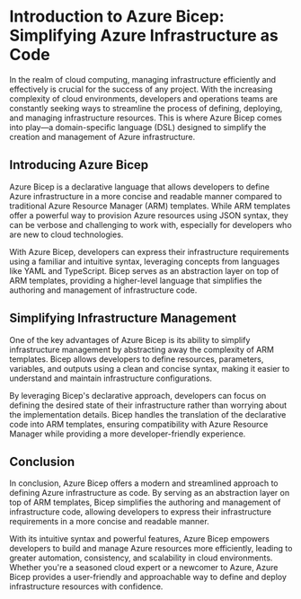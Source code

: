 # Introduction to Azure Bicep: Simplifying Azure Infrastructure as Code

In the realm of cloud computing, managing infrastructure efficiently and effectively is crucial for the success of any project. With the increasing complexity of cloud environments, developers and operations teams are constantly seeking ways to streamline the process of defining, deploying, and managing infrastructure resources. This is where Azure Bicep comes into play—a domain-specific language (DSL) designed to simplify the creation and management of Azure infrastructure.

## Introducing Azure Bicep

Azure Bicep is a declarative language that allows developers to define Azure infrastructure in a more concise and readable manner compared to traditional Azure Resource Manager (ARM) templates. While ARM templates offer a powerful way to provision Azure resources using JSON syntax, they can be verbose and challenging to work with, especially for developers who are new to cloud technologies.

With Azure Bicep, developers can express their infrastructure requirements using a familiar and intuitive syntax, leveraging concepts from languages like YAML and TypeScript. Bicep serves as an abstraction layer on top of ARM templates, providing a higher-level language that simplifies the authoring and management of infrastructure code.

## Simplifying Infrastructure Management

One of the key advantages of Azure Bicep is its ability to simplify infrastructure management by abstracting away the complexity of ARM templates. Bicep allows developers to define resources, parameters, variables, and outputs using a clean and concise syntax, making it easier to understand and maintain infrastructure configurations.

By leveraging Bicep's declarative approach, developers can focus on defining the desired state of their infrastructure rather than worrying about the implementation details. Bicep handles the translation of the declarative code into ARM templates, ensuring compatibility with Azure Resource Manager while providing a more developer-friendly experience.

## Conclusion

In conclusion, Azure Bicep offers a modern and streamlined approach to defining Azure infrastructure as code. By serving as an abstraction layer on top of ARM templates, Bicep simplifies the authoring and management of infrastructure code, allowing developers to express their infrastructure requirements in a more concise and readable manner.

With its intuitive syntax and powerful features, Azure Bicep empowers developers to build and manage Azure resources more efficiently, leading to greater automation, consistency, and scalability in cloud environments. Whether you're a seasoned cloud expert or a newcomer to Azure, Azure Bicep provides a user-friendly and approachable way to define and deploy infrastructure resources with confidence.